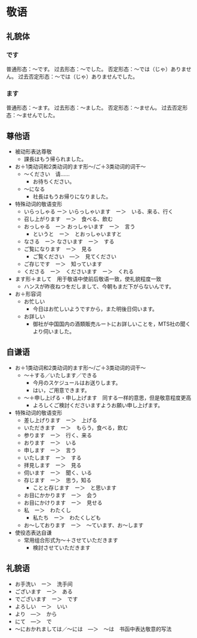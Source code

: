 # 敬语

## 礼貌体

### です

普通形态：～です。
过去形态：～でした。
否定形态：～では（じゃ）ありません。
过去否定形态：～では（じゃ）ありませんでした。

### ます

普通形态：～ます。
过去形态：～ました。
否定形态：～ません。
过去否定形态：～ませんでした。

## 尊他语

- 被动形表达尊敬
  - 課長はもう帰られました。
- お＋1类动词和2类动词的ます形～/ご＋3类动词的词干～
	- ～ください　请……
		- お待ちください。
	- ～になる
		- 社長はもうお帰りになりました。
- 特殊动词的敬语变形
	- いらっしゃる ー＞ いらっしゃいます　ー＞　いる、来る、行く
	- 召し上がります　ー＞　食べる、飲む
	- おっしゃる　ー＞ おっしゃいます　ー＞　言う
	    - というと　ー＞　とおっしゃいますと
	- なさる　ー＞ なさいます　ー＞　する
	- ご覧になります　ー＞　見る
	    - ご覧ください　―＞　見てください
	- ご存じです　ー＞　知っています
	- くださる　ー＞　くださいます　ー＞　くれる
- ます形＋まして　用于敬语中使前后敬语一致，使礼貌程度一致
	- ハンスが昨夜ねつをだしまして、今朝もまだ下がらないんです。
- お＋形容词
    - お忙しい
        - 今日はお忙しいようですから，また明後日伺います。
    - お詳しい
        - 御社が中国国内の酒類販売ルートにお詳しいことを，MTS社の聞くより伺いました。

## 自谦语

- お＋1类动词和2类动词的ます形～/ご＋3类动词的词干～
	- ～＋する／いたします／できる
		- 今月のスケジュールはお送りします。
		- はい，ご用意できます。
	- ～＋申し上げる・申し上げます　同する一样的意思，但是敬意程度更高
	    - よろしくご検討くださいますようお願い申し上げます。
- 特殊动词的敬语变形
    - 差し上げります　ー＞　上げる
    - いただきます　ー＞　もらう，食べる，飲む
	- 参ります　ー＞　行く、来る
	- おります　ー＞　いる
	- 申します　ー＞　言う
	- いたします　ー＞　する
	- 拝見します　ー＞　見る
	- 伺います　ー＞　聞く、いる
	- 存じます　ー＞　思う，知る
	    - ことと存じます　ー＞　と思います
	- お目にかかります　ー＞　会う
	- お目にかけります　ー＞　見せる
	- 私　ー＞　わたくし
	    - 私たち　ー＞　わたくしども
    - お～しております　ー＞　～ています、お～します
- 使役态表达自谦
    - 常用组合形式为～＋させていただきます
        - 検討させていただきます

## 礼貌语

- お手洗い　ー＞　洗手间
- ございます　ー＞　ある
- でございます　ー＞　です
- よろしい　ー＞　いい
- より　―＞　から
- にて　―＞　で
- ～におかれましては／～には　―＞　～は　书函中表达敬意的写法